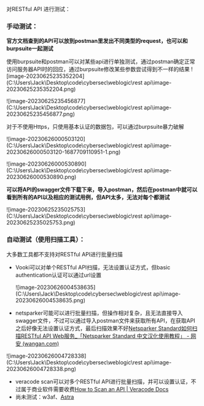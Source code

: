 对RESTful API 进行测试：

### 手动测试：

**官方文档查到的API可以放到postman里发出不同类型的request，也可以和burpsuite一起测试**

使用burpsuite和postman可以对某些api进行单独测试，通过postman确定正常访问服务器API时的回应，通过burpsuite修改某些参数尝试得到不一样的结果
![image-20230625235352204](C:\Users\Jack\Desktop\code\cybersec\weblogic\rest api\image-20230625235352204.png)



![image-20230625235456877](C:\Users\Jack\Desktop\code\cybersec\weblogic\rest api\image-20230625235456877.png)

对于不使用Https，只使用基本认证的数据包，可以通过burpsuite暴力破解

![image-20230626000503120](C:\Users\Jack\Desktop\code\cybersec\weblogic\rest api\image-20230626000503120-1687709110951-1.png)

![image-20230626000530890](C:\Users\Jack\Desktop\code\cybersec\weblogic\rest api\image-20230626000530890.png)



**可以将API的swagger文件下载下来，导入postman，然后在postman中就可以看到所有的API以及相应的测试用例，但API太多，无法对每个都测试**

![image-20230625235025753](C:\Users\Jack\Desktop\code\cybersec\weblogic\rest api\image-20230625235025753.png)



### 自动测试（使用扫描工具）：

大多数工具都不支持对RESTful API进行批量扫描

- Vooki可以对单个RESTful API扫描，无法设置认证方式，但basic  authentication认证可以通过url设置

  ![image-20230626004538635](C:\Users\Jack\Desktop\code\cybersec\weblogic\rest api\image-20230626004538635.png)

  

- netsparker可能可以进行批量扫描，但操作相对复杂，且无法直接导入swagger文件，不过可以通过导入postman文件来获取所有API，在获取API之后好像无法设置认证方式，最后扫描效果不好[Netsparker Standard如何扫描RESTful API Web服务_「Netsparker Standard 中文汉化使用教程」 - 网安 (wangan.com)](https://www.wangan.com/docs/736)

![image-20230626004728338](C:\Users\Jack\Desktop\code\cybersec\weblogic\rest api\image-20230626004728338.png)



- veracode scan可以对多个RESTful API进行批量扫描，并可以设置认证，不过属于商业软件需要收费[How to Scan an API | Veracode Docs](https://docs.veracode.com/r/api-scanning)
- 尚未测试：w3af、[Astra](https://github.com/flipkart-incubator/Astra)



